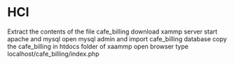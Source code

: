 # HCI
Extract the contents of the file cafe_billing
download xammp server
start apache and mysql 
open mysql admin and import cafe_billing database
copy the cafe_billing in htdocs folder of xaammp
open browser type localhost/cafe_billing/index.php 
